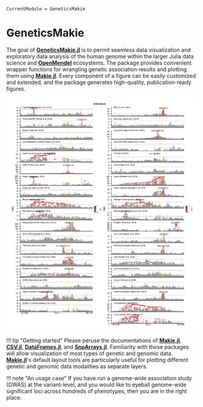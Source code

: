 ```@meta
CurrentModule = GeneticsMakie
```

# GeneticsMakie

The goal of [__GeneticsMakie.jl__](https://github.com/mmkim1210/GeneticsMakie.jl) is to 
permit seamless data visualization and exploratory data analysis of the human genome within
the larger Julia data science and [__OpenMendel__](https://github.com/OpenMendel) ecosystems.
The package provides convenient wrapper functions for wrangling genetic association results and 
plotting them using [__Makie.jl__](https://makie.juliaplots.org/stable/). Every component of a figure 
can be easily customized and extended, and the package generates high-quality, publication-ready figures. 

!["mhc"](../figs/mhc.png)

!!! tip "Getting started"
    Please peruse the documentations of 
    [__Makie.jl__](https://makie.juliaplots.org/stable/), 
    [__CSV.jl__](https://csv.juliadata.org/stable/), 
    [__DataFrames.jl__](https://dataframes.juliadata.org/stable/), 
    and [__SnpArrays.jl__](https://openmendel.github.io/SnpArrays.jl/latest/). 
    Familiarity with these packages will allow visualization of most types of genetic and genomic data. 
    [__Makie.jl__](https://makie.juliaplots.org/stable/)'s default layout tools are particularly useful for 
    plotting different genetic and genomic data modalities as separate layers.

!!! note "An usage case"
    If you have run a genome-wide association study (GWAS) at the variant-level, 
    and you would like to eyeball genome-wide significant loci across hundreds of
    phenotypes, then you are in the right place.
